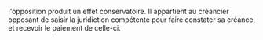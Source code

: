 l'opposition produit un effet conservatoire.
Il appartient au créancier opposant de saisir la juridiction compétente pour faire constater sa
créance, et recevoir le paiement de celle-ci.
